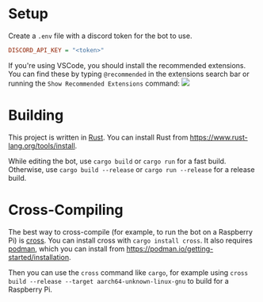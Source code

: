 # Setup

Create a `.env` file with a discord token for the bot to use.

```ini
DISCORD_API_KEY = "<token>"
```

If you're using VSCode, you should install the recommended extensions. You can find these by typing `@recommended` in the extensions search bar or running the `Show Recommended Extensions` command:
![](https://code.visualstudio.com/assets/docs/editor/extension-marketplace/recommendations.png)

# Building

This project is written in [Rust](https://rust-lang.org). You can install Rust from https://www.rust-lang.org/tools/install.

While editing the bot, use `cargo build` or `cargo run` for a fast build. Otherwise, use `cargo build --release` or `cargo run --release` for a release build.

# Cross-Compiling

The best way to cross-compile (for example, to run the bot on a Raspberry Pi) is [cross](https://github.com/cross-rs/cross). You can install cross with `cargo install cross`. It also requires [podman](https://podman.io), which you can install from https://podman.io/getting-started/installation.

Then you can use the `cross` command like `cargo`, for example using `cross build --release --target aarch64-unknown-linux-gnu` to build for a Raspberry Pi.
